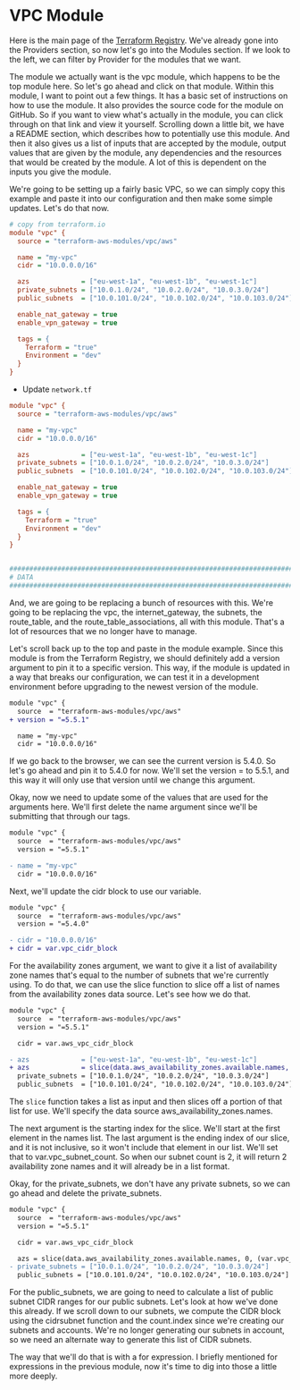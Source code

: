 # VPC Module

Here is the main page of the [Terraform Registry](https://registry.terraform.io/). We've already gone into the Providers section, so now let's go into the Modules section. If we look to the left, we can filter by Provider for the modules that we want. 

The module we actually want is the vpc module, which happens to be the top module here. So let's go ahead and click on that module. Within this module, I want to point out a few things. It has a basic set of instructions on how to use the module. It also provides the source code for the module on GitHub. So if you want to view what's actually in the module, you can click through on that link and view it yourself. Scrolling down a little bit, we have a README section, which describes how to potentially use this module. And then it also gives us a list of inputs that are accepted by the module, output values that are given by the module, any dependencies and the resources that would be created by the module. A lot of this is dependent on the inputs you give the module. 

We're going to be setting up a fairly basic VPC, so we can simply copy this example and paste it into our configuration and then make some simple updates. Let's do that now. 

```ini
# copy from terraform.io
module "vpc" {
  source = "terraform-aws-modules/vpc/aws"

  name = "my-vpc"
  cidr = "10.0.0.0/16"

  azs             = ["eu-west-1a", "eu-west-1b", "eu-west-1c"]
  private_subnets = ["10.0.1.0/24", "10.0.2.0/24", "10.0.3.0/24"]
  public_subnets  = ["10.0.101.0/24", "10.0.102.0/24", "10.0.103.0/24"]

  enable_nat_gateway = true
  enable_vpn_gateway = true

  tags = {
    Terraform = "true"
    Environment = "dev"
  }
}

```

* Update `network.tf`

```ini
module "vpc" {
  source = "terraform-aws-modules/vpc/aws"

  name = "my-vpc"
  cidr = "10.0.0.0/16"

  azs             = ["eu-west-1a", "eu-west-1b", "eu-west-1c"]
  private_subnets = ["10.0.1.0/24", "10.0.2.0/24", "10.0.3.0/24"]
  public_subnets  = ["10.0.101.0/24", "10.0.102.0/24", "10.0.103.0/24"]

  enable_nat_gateway = true
  enable_vpn_gateway = true

  tags = {
    Terraform = "true"
    Environment = "dev"
  }
}


##################################################################################
# DATA
##################################################################################

```

And, we are going to be replacing a bunch of resources with this. We're going to be replacing the vpc, the internet_gateway, the subnets, the route_table, and the route_table_associations, all with this module. That's a lot of resources that we no longer have to manage. 

Let's scroll back up to the top and paste in the module example. Since this module is from the Terraform Registry, we should definitely add a version argument to pin it to a specific version. This way, if the module is updated in a way that breaks our configuration, we can test it in a development environment before upgrading to the newest version of the module. 

```diff
module "vpc" {
  source  = "terraform-aws-modules/vpc/aws"
+ version = "=5.5.1"

  name = "my-vpc"
  cidr = "10.0.0.0/16"

```

If we go back to the browser, we can see the current version is 5.4.0. So let's go ahead and pin it to 5.4.0 for now. We'll set the version = to 5.5.1, and this way it will only use that version until we change this argument. 

Okay, now we need to update some of the values that are used for the arguments here. We'll first delete the name argument since we'll be submitting that through our tags. 

```diff
module "vpc" {
  source  = "terraform-aws-modules/vpc/aws"
  version = "=5.5.1"

- name = "my-vpc"
  cidr = "10.0.0.0/16"
```


Next, we'll update the cidr block to use our variable.

```diff
module "vpc" {
  source  = "terraform-aws-modules/vpc/aws"
  version = "=5.4.0"

- cidr = "10.0.0.0/16"
+ cidr = var.vpc_cidr_block
```

For the availability zones argument, we want to give it a list of availability zone names that's equal to the number of subnets that we're currently using. To do that, we can use the slice function to slice off a list of names from the availability zones data source. Let's see how we do that. 

```diff
module "vpc" {
  source  = "terraform-aws-modules/vpc/aws"
  version = "=5.5.1"

  cidr = var.aws_vpc_cidr_block

- azs             = ["eu-west-1a", "eu-west-1b", "eu-west-1c"]
+ azs             = slice(data.aws_availability_zones.available.names, 0, (var.vpc_subnet_count))
  private_subnets = ["10.0.1.0/24", "10.0.2.0/24", "10.0.3.0/24"]
  public_subnets  = ["10.0.101.0/24", "10.0.102.0/24", "10.0.103.0/24"]

```

The `slice` function takes a list as input and then slices off a portion of that list for use. We'll specify the data source aws_availability_zones.names. 

The next argument is the starting index for the slice. We'll start at the first element in the names list. The last argument is the ending index of our slice, and it is not inclusive, so it won't include that element in our list. We'll set that to var.vpc_subnet_count. So when our subnet count is 2, it will return 2 availability zone names and it will already be in a list format. 

Okay, for the private_subnets, we don't have any private subnets, so we can go ahead and delete the private_subnets. 

```diff
module "vpc" {
  source  = "terraform-aws-modules/vpc/aws"
  version = "=5.5.1"

  cidr = var.aws_vpc_cidr_block

  azs = slice(data.aws_availability_zones.available.names, 0, (var.vpc_subnet_count))
- private_subnets = ["10.0.1.0/24", "10.0.2.0/24", "10.0.3.0/24"]
  public_subnets = ["10.0.101.0/24", "10.0.102.0/24", "10.0.103.0/24"]
```

For the public_subnets, we are going to need to calculate a list of public subnet CIDR ranges for our public subnets. Let's look at how we've done this already. If we scroll down to our subnets, we compute the CIDR block using the cidrsubnet function and the count.index since we're creating our subnets and accounts. We're no longer generating our subnets in account, so we need an alternate way to generate this list of CIDR subnets. 

The way that we'll do that is with a for expression. I briefly mentioned for expressions in the previous module, now it's time to dig into those a little more deeply.
